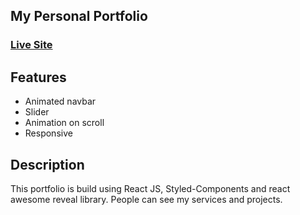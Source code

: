 ## My Personal Portfolio

### [Live Site](https://amrtarek-portfolio.vercel.app/)

## Features

- Animated navbar
- Slider
- Animation on scroll
- Responsive

## Description

This portfolio is build using React JS, Styled-Components and react awesome reveal library. People can see my services and projects.
